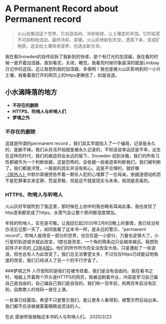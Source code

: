 # A Permanent Record about Permanent record>火山会推动这个世界，它创造岛屿、冷却地球，让土壤变的丰饶。它的岩浆不可抑制地流动，最终冷却、变硬。火山灰喷射到天空，洒落下来，变成矿物质，这会给土壤带来营养，创造出新生命。我在看Snowden的自传前拆了我新到的快递，是个有灯光的加湿器，我在看的时候一直开着加湿器，直到看完，关闭，睡觉。我看完时候印象最深的就是Lindsay日记中的这段。这让我想到我的加湿器，多像啊！我也是被火山灰影响到的一小片土壤，我看着我打开的网页上的https更确信了，如是说道。## 小水滴降落的地方-	**不存在的删除**-	**HTTPS、吹哨人与听哨人们**-	**梦境之外**### 不存在的删除  这就是所谓的permanent record ，我们其实早就陷入了一个骗局，记录是永久的，是删不掉。我们从存活开始就是被永久记录的，不知该说幸运还是不幸，出生在这样的时代，我们的痕迹将会永远的留下。Snowden 说到冰箱，我们的所有习性都被作为一个判断依据，这是恐怖的，会依据一些痕迹来判断我们，我们被判断了。我们都是洋葱，一层层的其实并没有核心。这是不合理的，就好像 [《局外人》](https://book.douban.com/subject/49088856//)中默尔索被控告怀着一颗杀人犯的心埋葬了一位母亲。依据道德动机而不是犯罪事实来定罪，荒诞至极，但是这不就是现实与未来。揣测是恶毒的。### HTTPS、吹哨人与听哨人火山灰好早就吹到了我这里，那时候在上初中的我也略有耳闻此事。我也发现了http逐渐都变成了https。水蒸气会让整个房间都湿度增加。年轻的吹哨人，实在是可敬。让我回忆起2020年2月6日晚上的事情，我已经没有办法忘记那一天了，如同我看了这本书一样，是永远的警示，“permanent record”。吹哨人能改变一部分的世界，也仅仅是一小部分，力量也足够大了。小行星的轨迹或许就此改变，1度也是改变，一个角的两条边只会越来越远。我想到前阵子补完的[《3年A班》](https://movie.douban.com/subject/30377729//)。他们的所作所为完全没改变大局，只是激起了一些波浪，但也总有人为此改变了。我们总无法奢望太多，不过仅仅https已经能证明角度的改变，我们已经进入了另一个的平行宇宙了。###梦境之外人尽皆知的是我们在被专政着，我们是没有自由的。我在看书之时，电脑上开着两个开头是HTTPS的网页，我被迫刷着作业，内容是学习自己骗自己是自由的，自己骗自己我们是自信的。我们和一百年前，和两百年前没有区别，自欺欺人的戏码一直在上演。一些事已经露馅，希望不只是警示我们，能让更多人看得到，被警示然后站出来。我们都不应该做被蒙着眼睛说谎话的人。在此 感谢带我接触这本书的人与吹哨人们。2020/2/23